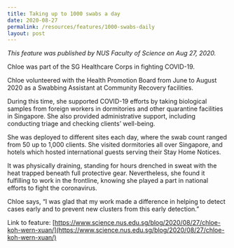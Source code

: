```yaml
---
title: Taking up to 1000 swabs a day
date: 2020-08-27
permalink: /resources/features/1000-swabs-daily
layout: post
---
```

*This feature was published by NUS Faculty of Science on Aug 27, 2020.*

Chloe was part of the SG Healthcare Corps in fighting COVID-19.

Chloe volunteered with the Health Promotion Board from June to August 2020 as a Swabbing Assistant at Community Recovery facilities.

During this time, she supported COVID-19 efforts by taking biological samples from foreign workers in dormitories and other quarantine facilities in Singapore. She also provided administrative support, including conducting triage and checking clients’ well-being.

She was deployed to different sites each day, where the swab count ranged from 50 up to 1,000 clients. She visited dormitories all over Singapore, and hotels which hosted international guests serving their Stay Home Notices.

It was physically draining, standing for hours drenched in sweat with the heat trapped beneath full protective gear. Nevertheless, she found it fulfilling to work in the frontline, knowing she played a part in national efforts to fight the coronavirus.

Chloe says, “I was glad that my work made a difference in helping to detect cases early and to prevent new clusters from this early detection.”

Link to feature: [https://www.science.nus.edu.sg/blog/2020/08/27/chloe-koh-wern-xuan/](https://www.science.nus.edu.sg/blog/2020/08/27/chloe-koh-wern-xuan/)
